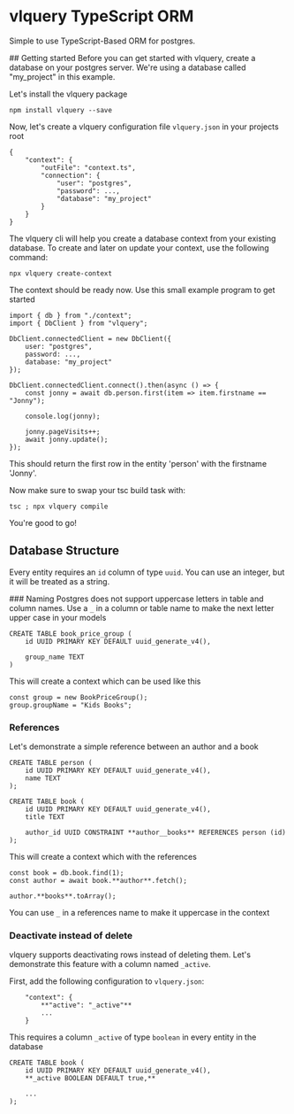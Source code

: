 # vlquery TypeScript ORM
Simple to use TypeScript-Based ORM for postgres.

## Getting started
Before you can get started with vlquery, create a database on your postgres server.
We're using a database called "my_project" in this example.

Let's install the vlquery package
```
npm install vlquery --save
```

Now, let's create a vlquery configuration file `vlquery.json` in your projects root
```
{
	"context": {
		"outFile": "context.ts",
		"connection": {
			"user": "postgres",
			"password": ..., 
			"database": "my_project"
		}
	}
}
```

The vlquery cli will help you create a database context from your existing database. To create and later on update your context, use the following command:
```
npx vlquery create-context
```

The context should be ready now. Use this small example program to get started
```
import { db } from "./context";
import { DbClient } from "vlquery";

DbClient.connectedClient = new DbClient({
	user: "postgres",
	password: ..., 
	database: "my_project"
});

DbClient.connectedClient.connect().then(async () => {
	const jonny = await db.person.first(item => item.firstname == "Jonny");

	console.log(jonny);

	jonny.pageVisits++;
	await jonny.update();
});
```

This should return the first row in the entity 'person' with the firstname 'Jonny'.

Now make sure to swap your tsc build task with:
```
tsc ; npx vlquery compile
```

You're good to go!

## Database Structure

Every entity requires an `id` column of type `uuid`. You can use an integer, but it will be treated as a string.

### Naming
Postgres does not support uppercase letters in table and column names.
Use a `_` in a column or table name to make the next letter upper case in your models
```
CREATE TABLE book_price_group (
	id UUID PRIMARY KEY DEFAULT uuid_generate_v4(),

	group_name TEXT
)
```

This will create a context which can be used like this
```
const group = new BookPriceGroup();
group.groupName = "Kids Books";
```

### References
Let's demonstrate a simple reference between an author and a book
```
CREATE TABLE person (
	id UUID PRIMARY KEY DEFAULT uuid_generate_v4(),
	name TEXT
);

CREATE TABLE book (
	id UUID PRIMARY KEY DEFAULT uuid_generate_v4(),
	title TEXT
	
	author_id UUID CONSTRAINT **author__books** REFERENCES person (id)
);
```

This will create a context which with the references
```
const book = db.book.find(1);
const author = await book.**author**.fetch();

author.**books**.toArray();
```

You can use `_` in a references name to make it uppercase in the context

### Deactivate instead of delete
vlquery supports deactivating rows instead of deleting them. 
Let's demonstrate this feature with a column named `_active`.

First, add the following configuration to `vlquery.json`:
```
	"context": {
		**"active": "_active"**
		...
	}
```

This requires a column `_active` of type `boolean` in every entity in the database

```
CREATE TABLE book (
	id UUID PRIMARY KEY DEFAULT uuid_generate_v4(),
	**_active BOOLEAN DEFAULT true,**

	...
);
```